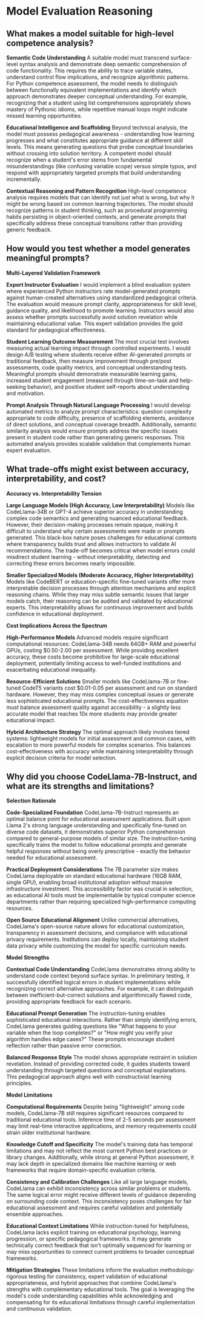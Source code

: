 # Model Evaluation Reasoning

## What makes a model suitable for high-level competence analysis?

**Semantic Code Understanding**
A suitable model must transcend surface-level syntax analysis and demonstrate deep semantic comprehension of code functionality. This requires the ability to trace variable states, understand control flow implications, and recognize algorithmic patterns. For Python competence assessment, the model needs to distinguish between functionally equivalent implementations and identify which approach demonstrates deeper conceptual understanding. For example, recognizing that a student using list comprehensions appropriately shows mastery of Pythonic idioms, while repetitive manual loops might indicate missed learning opportunities.

**Educational Intelligence and Scaffolding**
Beyond technical analysis, the model must possess pedagogical awareness - understanding how learning progresses and what constitutes appropriate guidance at different skill levels. This means generating questions that probe conceptual boundaries without crossing into solution territory. A competent model should recognize when a student's error stems from fundamental misunderstandings (like confusing variable scope) versus simple typos, and respond with appropriately targeted prompts that build understanding incrementally.

**Contextual Reasoning and Pattern Recognition**
High-level competence analysis requires models that can identify not just what is wrong, but why it might be wrong based on common learning trajectories. The model should recognize patterns in student thinking, such as procedural programming habits persisting in object-oriented contexts, and generate prompts that specifically address these conceptual transitions rather than providing generic feedback.

## How would you test whether a model generates meaningful prompts?

**Multi-Layered Validation Framework**

**Expert Instructor Evaluation**
I would implement a blind evaluation system where experienced Python instructors rate model-generated prompts against human-created alternatives using standardized pedagogical criteria. The evaluation would measure prompt clarity, appropriateness for skill level, guidance quality, and likelihood to promote learning. Instructors would also assess whether prompts successfully avoid solution revelation while maintaining educational value. This expert validation provides the gold standard for pedagogical effectiveness.

**Student Learning Outcome Measurement**
The most crucial test involves measuring actual learning impact through controlled experiments. I would design A/B testing where students receive either AI-generated prompts or traditional feedback, then measure improvement through pre/post assessments, code quality metrics, and conceptual understanding tests. Meaningful prompts should demonstrate measurable learning gains, increased student engagement (measured through time-on-task and help-seeking behavior), and positive student self-reports about understanding and motivation.

**Prompt Analysis Through Natural Language Processing**
I would develop automated metrics to analyze prompt characteristics: question complexity appropriate to code difficulty, presence of scaffolding elements, avoidance of direct solutions, and conceptual coverage breadth. Additionally, semantic similarity analysis would ensure prompts address the specific issues present in student code rather than generating generic responses. This automated analysis provides scalable validation that complements human expert evaluation.

## What trade-offs might exist between accuracy, interpretability, and cost?

**Accuracy vs. Interpretability Tension**

**Large Language Models (High Accuracy, Low Interpretability)**
Models like CodeLlama-34B or GPT-4 achieve superior accuracy in understanding complex code semantics and generating nuanced educational feedback. However, their decision-making processes remain opaque, making it difficult to understand why certain assessments were made or prompts generated. This black-box nature poses challenges for educational contexts where transparency builds trust and allows instructors to validate AI recommendations. The trade-off becomes critical when model errors could misdirect student learning - without interpretability, detecting and correcting these errors becomes nearly impossible.

**Smaller Specialized Models (Moderate Accuracy, Higher Interpretability)**
Models like CodeBERT or education-specific fine-tuned variants offer more interpretable decision processes through attention mechanisms and explicit reasoning chains. While they may miss subtle semantic issues that larger models catch, their reasoning can be audited and validated by educational experts. This interpretability allows for continuous improvement and builds confidence in educational deployment.

**Cost Implications Across the Spectrum**

**High-Performance Models**
Advanced models require significant computational resources: CodeLlama-34B needs 64GB+ RAM and powerful GPUs, costing $0.50-2.00 per assessment. While providing excellent accuracy, these costs become prohibitive for large-scale educational deployment, potentially limiting access to well-funded institutions and exacerbating educational inequality.

**Resource-Efficient Solutions**
Smaller models like CodeLlama-7B or fine-tuned CodeT5 variants cost $0.01-0.05 per assessment and run on standard hardware. However, they may miss complex conceptual issues or generate less sophisticated educational prompts. The cost-effectiveness equation must balance assessment quality against accessibility - a slightly less accurate model that reaches 10x more students may provide greater educational impact.

**Hybrid Architecture Strategy**
The optimal approach likely involves tiered systems: lightweight models for initial assessment and common cases, with escalation to more powerful models for complex scenarios. This balances cost-effectiveness with accuracy while maintaining interpretability through explicit decision criteria for model selection.

## Why did you choose CodeLlama-7B-Instruct, and what are its strengths and limitations?

**Selection Rationale**

**Code-Specialized Foundation**
CodeLlama-7B-Instruct represents an optimal balance point for educational assessment applications. Built upon Llama 2's strong language understanding and specifically fine-tuned on diverse code datasets, it demonstrates superior Python comprehension compared to general-purpose models of similar size. The instruction-tuning specifically trains the model to follow educational prompts and generate helpful responses without being overly prescriptive - exactly the behavior needed for educational assessment.

**Practical Deployment Considerations**
The 7B parameter size makes CodeLlama deployable on standard educational hardware (16GB RAM, single GPU), enabling broad institutional adoption without massive infrastructure investment. This accessibility factor was crucial in selection, as educational AI tools must be implementable by typical computer science departments rather than requiring specialized high-performance computing resources.

**Open Source Educational Alignment**
Unlike commercial alternatives, CodeLlama's open-source nature allows for educational customization, transparency in assessment decisions, and compliance with educational privacy requirements. Institutions can deploy locally, maintaining student data privacy while customizing the model for specific curriculum needs.

**Model Strengths**

**Contextual Code Understanding**
CodeLlama demonstrates strong ability to understand code context beyond surface syntax. In preliminary testing, it successfully identified logical errors in student implementations while recognizing correct alternative approaches. For example, it can distinguish between inefficient-but-correct solutions and algorithmically flawed code, providing appropriate feedback for each scenario.

**Educational Prompt Generation**
The instruction-tuning enables sophisticated educational interactions. Rather than simply identifying errors, CodeLlama generates guiding questions like "What happens to your variable when the loop completes?" or "How might you verify your algorithm handles edge cases?" These prompts encourage student reflection rather than passive error correction.

**Balanced Response Style**
The model shows appropriate restraint in solution revelation. Instead of providing corrected code, it guides students toward understanding through targeted questions and conceptual explanations. This pedagogical approach aligns well with constructivist learning principles.

**Model Limitations**

**Computational Requirements**
Despite being "lightweight" among code models, CodeLlama-7B still requires significant resources compared to traditional educational tools. Inference time of 2-5 seconds per assessment may limit real-time interactive applications, and memory requirements could strain older institutional hardware.

**Knowledge Cutoff and Specificity**
The model's training data has temporal limitations and may not reflect the most current Python best practices or library changes. Additionally, while strong at general Python assessment, it may lack depth in specialized domains like machine learning or web frameworks that require domain-specific evaluation criteria.

**Consistency and Calibration Challenges**
Like all large language models, CodeLlama can exhibit inconsistency across similar problems or students. The same logical error might receive different levels of guidance depending on surrounding code context. This inconsistency poses challenges for fair educational assessment and requires careful validation and potentially ensemble approaches.

**Educational Context Limitations**
While instruction-tuned for helpfulness, CodeLlama lacks explicit training on educational psychology, learning progression, or specific pedagogical frameworks. It may generate technically correct feedback that isn't optimally sequenced for learning or may miss opportunities to connect current problems to broader conceptual frameworks.

**Mitigation Strategies**
These limitations inform the evaluation methodology: rigorous testing for consistency, expert validation of educational appropriateness, and hybrid approaches that combine CodeLlama's strengths with complementary educational tools. The goal is leveraging the model's code understanding capabilities while acknowledging and compensating for its educational limitations through careful implementation and continuous validation.

